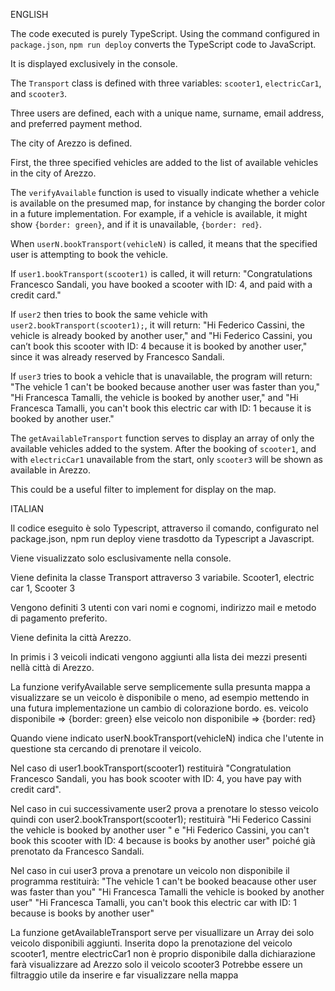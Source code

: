 ENGLISH


The code executed is purely TypeScript. Using the command configured in `package.json`, `npm run deploy` converts the TypeScript code to JavaScript.

It is displayed exclusively in the console.

The `Transport` class is defined with three variables:
`scooter1`, `electricCar1`, and `scooter3`.

Three users are defined, each with a unique name, surname, email address, and preferred payment method.

The city of Arezzo is defined.

First, the three specified vehicles are added to the list of available vehicles in the city of Arezzo.

The `verifyAvailable` function is used to visually indicate whether a vehicle is available on the presumed map, for instance by changing the border color in a future implementation. For example, if a vehicle is available, it might show `{border: green}`, and if it is unavailable, `{border: red}`.

When `userN.bookTransport(vehicleN)` is called, it means that the specified user is attempting to book the vehicle.

If `user1.bookTransport(scooter1)` is called, it will return:
"Congratulations Francesco Sandali, you have booked a scooter with ID: 4, and paid with a credit card."

If `user2` then tries to book the same vehicle with `user2.bookTransport(scooter1);`, it will return:
"Hi Federico Cassini, the vehicle is already booked by another user," and "Hi Federico Cassini, you can’t book this scooter with ID: 4 because it is booked by another user," since it was already reserved by Francesco Sandali.

If `user3` tries to book a vehicle that is unavailable, the program will return:
"The vehicle 1 can't be booked because another user was faster than you," 
"Hi Francesca Tamalli, the vehicle is booked by another user," 
and "Hi Francesca Tamalli, you can't book this electric car with ID: 1 because it is booked by another user."

The `getAvailableTransport` function serves to display an array of only the available vehicles added to the system. After the booking of `scooter1`, and with `electricCar1` unavailable from the start, only `scooter3` will be shown as available in Arezzo. 

This could be a useful filter to implement for display on the map.

ITALIAN

Il codice eseguito è solo Typescript, attraverso il comando, configurato nel package.json, npm  run deploy viene trasdotto da Typescript a Javascript.

Viene visualizzato solo esclusivamente nella console.

Viene definita la classe Transport attraverso 3 variabile.
Scooter1, electric car 1, Scooter 3

Vengono definiti 3 utenti con vari nomi e cognomi, indirizzo mail e metodo di pagamento preferito.

Viene definita la città Arezzo.

In primis i 3 veicoli indicati vengono aggiunti alla lista dei mezzi presenti nellà città di Arezzo.

La funzione verifyAvailable serve semplicemente sulla presunta mappa a visualizzare se un veicolo è disponibile o meno, ad esempio mettendo in una futura implementazione un cambio di colorazione bordo. es. veicolo disponibile => {border: green} else veicolo non disponibile => {border: red}

Quando viene indicato userN.bookTransport(vehicleN) indica che l'utente in questione sta cercando di prenotare il veicolo.

Nel caso di user1.bookTransport(scooter1) restituirà "Congratulation Francesco Sandali, you has book scooter with ID: 4, you have pay with credit card".

Nel caso in cui successivamente user2 prova a prenotare lo stesso veicolo quindi con user2.bookTransport(scooter1); restituirà "Hi Federico Cassini the vehicle is booked by another user
" e "Hi Federico Cassini, you can't book this scooter with ID: 4 because is books by another user" poiché già prenotato da Francesco Sandali.


Nel caso in cui user3 prova a prenotare un veicolo non disponibile il programma restituirà:
"The vehicle 1 can't be booked beacause other user was faster than you" 
"Hi Francesca Tamalli the vehicle is booked by another user"
"Hi Francesca Tamalli, you can't book this electric car with ID: 1 because is books by another user"


La funzione getAvailableTransport serve per visuallizare un Array dei solo veicolo disponibili aggiunti.
Inserita dopo la prenotazione del veicolo scooter1, mentre electricCar1 non è proprio disponibile dalla dichiarazione farà visualizzare ad Arezzo solo il veicolo scooter3
Potrebbe essere un filtraggio utile da inserire e far visualizzare nella mappa


